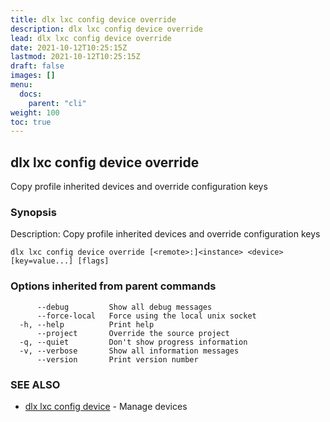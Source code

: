 ```yaml
---
title: dlx lxc config device override
description: dlx lxc config device override
lead: dlx lxc config device override
date: 2021-10-12T10:25:15Z
lastmod: 2021-10-12T10:25:15Z
draft: false
images: []
menu:
  docs:
    parent: "cli"
weight: 100
toc: true
---
```

## dlx lxc config device override

Copy profile inherited devices and override configuration keys

### Synopsis

Description:
  Copy profile inherited devices and override configuration keys



```
dlx lxc config device override [<remote>:]<instance> <device> [key=value...] [flags]
```

### Options inherited from parent commands

```
      --debug         Show all debug messages
      --force-local   Force using the local unix socket
  -h, --help          Print help
      --project       Override the source project
  -q, --quiet         Don't show progress information
  -v, --verbose       Show all information messages
      --version       Print version number
```

### SEE ALSO

* [dlx lxc config device](/docs/cmd/dlx_lxc_config_device)	 - Manage devices

